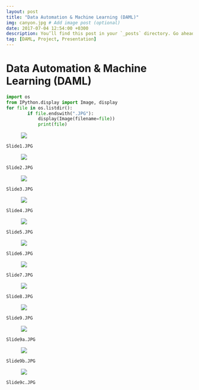 ```yaml
---
layout: post
title: "Data Automation & Machine Learning (DAML)"
img: canyon.jpg # Add image post (optional)
date: 2017-07-04 12:54:00 +0300
description: You’ll find this post in your `_posts` directory. Go ahead and edit it and re-build the site to see your changes. # Add post description (optional)
tag: [DAML, Project, Presentation]
---
```


# Data Automation & Machine Learning (DAML) 


```python
import os
from IPython.display import Image, display
for file in os.listdir():
        if file.endswith(".JPG"):
            display(Image(filename=file))
            print(file)
```


<figure>
    <img src="https://sdamolini.github.io/assets/img/DAML_presentation/output_1_0.jpeg">
</figure>


    Slide1.JPG
    


<figure>
    <img src="https://sdamolini.github.io/assets/img/DAML_presentation/output_1_2.jpeg">
</figure>


    Slide2.JPG
    


<figure>
    <img src="https://sdamolini.github.io/assets/img/DAML_presentation/output_1_4.jpeg">
</figure>


    Slide3.JPG
    


<figure>
    <img src="https://sdamolini.github.io/assets/img/DAML_presentation/output_1_6.jpeg">
</figure>


    Slide4.JPG
    


<figure>
    <img src="https://sdamolini.github.io/assets/img/DAML_presentation/output_1_8.jpeg">
</figure>


    Slide5.JPG
    


<figure>
    <img src="https://sdamolini.github.io/assets/img/DAML_presentation/output_1_10.jpeg">
</figure>


    Slide6.JPG
    


<figure>
    <img src="https://sdamolini.github.io/assets/img/DAML_presentation/output_1_12.jpeg">
</figure>


    Slide7.JPG
    


<figure>
    <img src="https://sdamolini.github.io/assets/img/DAML_presentation/output_1_14.jpeg">
</figure>


    Slide8.JPG
    


<figure>
    <img src="https://sdamolini.github.io/assets/img/DAML_presentation/output_1_16.jpeg">
</figure>


    Slide9.JPG
    


<figure>
    <img src="https://sdamolini.github.io/assets/img/DAML_presentation/output_1_18.jpeg">
</figure>


    Slide9a.JPG
    


<figure>
    <img src="https://sdamolini.github.io/assets/img/DAML_presentation/output_1_20.jpeg">
</figure>


    Slide9b.JPG
    


<figure>
    <img src="https://sdamolini.github.io/assets/img/DAML_presentation/output_1_22.jpeg">
</figure>


    Slide9c.JPG
    


```python

```
